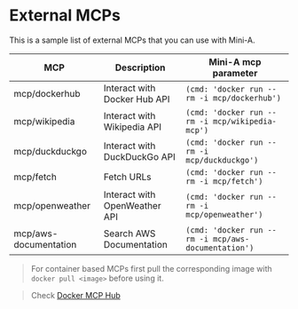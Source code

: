 # External MCPs

This is a sample list of external MCPs that you can use with Mini-A.

| MCP | Description | Mini-A mcp parameter |
|-----|-------------|----------------------|
| mcp/dockerhub | Interact with Docker Hub API | ```(cmd: 'docker run --rm -i mcp/dockerhub')``` |
| mcp/wikipedia | Interact with Wikipedia API | ```(cmd: 'docker run --rm -i mcp/wikipedia-mcp')``` |
| mcp/duckduckgo | Interact with DuckDuckGo API | ```(cmd: 'docker run --rm -i mcp/duckduckgo')``` |
| mcp/fetch | Fetch URLs | ```(cmd: 'docker run --rm -i mcp/fetch')``` |
| mcp/openweather | Interact with OpenWeather API | ```(cmd: 'docker run --rm -i mcp/openweather')``` |
| mcp/aws-documentation | Search AWS Documentation | ```(cmd: 'docker run --rm -i mcp/aws-documentation')``` |

> For container based MCPs first pull the corresponding image with `docker pull <image>` before using it.

> Check [Docker MCP Hub](https://hub.docker.com/mcp)